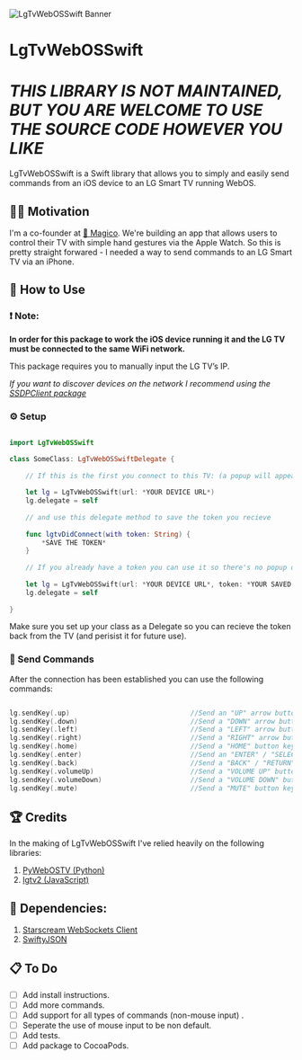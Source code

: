 ![LgTvWebOSSwift Banner](https://user-images.githubusercontent.com/70895232/119380019-dbad9780-bcc8-11eb-99e1-1264a9f6a0e8.png)
# LgTvWebOSSwift

# *THIS LIBRARY IS NOT MAINTAINED, BUT YOU ARE WELCOME TO USE THE SOURCE CODE HOWEVER YOU LIKE*

 LgTvWebOSSwift is a Swift library that allows you to simply and easily send commands from an iOS device to an LG Smart TV running WebOS.

## 🏋️‍♂️ Motivation

I'm a co-founder at [🧿 Magico](https://www.magico.ai/). We're building an app that allows users to control their TV with simple hand gestures via the Apple Watch.
So this is pretty straight forwared - I needed a way to send commands to an LG Smart TV via an iPhone.


## 🤔 How to Use

### ❗ Note: 

**In order for this package to work the iOS device running it and the LG TV must be connected to the same WiFi network.**

This package requires you to manually input the LG TV’s IP.

*If you want to discover devices on the network I recommend using the [SSDPClient package](https://github.com/pierrickrouxel/SSDPClient)*

### ⚙️ Setup

```swift

import LgTvWebOSSwift

class SomeClass: LgTvWebOSSwiftDelegate {
    
    // If this is the first you connect to this TV: (a popup will appear on the TV and require user authorization)
    
    let lg = LgTvWebOSSwift(url: *YOUR DEVICE URL*)
    lg.delegate = self
    
    // and use this delegate method to save the token you recieve
    
    func lgtvDidConnect(with token: String) {
        *SAVE THE TOKEN*
    }
    
    // If you already have a token you can use it so there's no popup on the TV:
    
    let lg = LgTvWebOSSwift(url: *YOUR DEVICE URL*, token: *YOUR SAVED TOKEN*)
    lg.delegate = self
    
}

```
Make sure you set up your class as a Delegate so you can recieve the token back from the TV (and perisist it for future use).

### 📱 Send Commands

After the connection has been established you can use the following commands:

```swift

lg.sendKey(.up)                              //Send an "UP" arrow button key press.
lg.sendKey(.down)                            //Send a "DOWN" arrow button key press.
lg.sendKey(.left)                            //Send a "LEFT" arrow button key press.
lg.sendKey(.right)                           //Send a "RIGHT" arrow button key press.
lg.sendKey(.home)                            //Send a "HOME" button key press.
lg.sendKey(.enter)                           //Send an "ENTER" / "SELECT" button key press.
lg.sendKey(.back)                            //Send a "BACK" / "RETURN" arrow button key press.
lg.sendKey(.volumeUp)                        //Send a "VOLUME UP" button key press.
lg.sendKey(.volumeDown)                      //Send a "VOLUME DOWN" button key press.
lg.sendKey(.mute)                            //Send a "MUTE" button key press.

```



## 🏆 Credits
In the making of LgTvWebOSSwift I've relied heavily on the following libraries:

1. [PyWebOSTV (Python)](https://github.com/supersaiyanmode/PyWebOSTV)
2. [lgtv2 (JavaScript)](https://github.com/hobbyquaker/lgtv2)

## 🤝 Dependencies:
1. [Starscream WebSockets Client](https://github.com/daltoniam/Starscream)
2. [SwiftyJSON](https://github.com/SwiftyJSON/SwiftyJSON)

## 📋 To Do
- [ ] Add install instructions.
- [ ] Add more commands.
- [ ] Add support for all types of commands (non-mouse input) .
- [ ] Seperate the use of mouse input to be non default.
- [ ] Add tests.
- [ ] Add package to CocoaPods.

